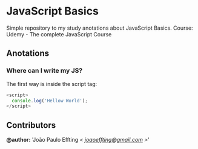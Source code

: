 # JavaScript Basics
Simple repository to my study anotations about JavaScript Basics.
Course: Udemy - The complete JavaScript Course

## Anotations

### Where can I write my JS?
The first way is inside the script tag:
```javascript
<script>
  console.log('Hellow World');
</script>
```


## Contributors

**@author:** 'João Paulo Effting *< [joaoeffting@gmail.com](mailto:joaoeffting@gmail.com) >*' 
